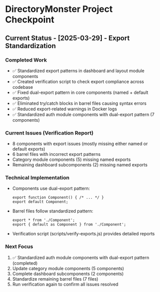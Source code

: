# DirectoryMonster Project Checkpoint

## Current Status - [2025-03-29] - Export Standardization

### Completed Work
- ✅ Standardized export patterns in dashboard and layout module components
- ✅ Created verification script to check export compliance across codebase
- ✅ Fixed dual-export pattern in core components (named + default exports)
- ✅ Eliminated try/catch blocks in barrel files causing syntax errors
- ✅ Reduced export-related warnings in Docker logs
- ✅ Standardized auth module components with dual-export pattern (7 components)

### Current Issues (Verification Report)
- 8 components with export issues (mostly missing either named or default exports)
- 6 barrel files with incorrect export patterns
- Category module components (5) missing named exports
- Remaining dashboard subcomponents (2) missing named exports

### Technical Implementation
- Components use dual-export pattern:
  ```tsx
  export function Component() { /* ... */ }
  export default Component;
  ```
- Barrel files follow standardized pattern:
  ```tsx
  export * from './Component';
  export { default as Component } from './Component';
  ```
- Verification script (scripts/verify-exports.js) provides detailed reports

### Next Focus
1. ✅ Standardized auth module components with dual-export pattern (completed)
2. Update category module components (5 components)
3. Complete dashboard subcomponents (2 components)
4. Standardize remaining barrel files (7 files)
5. Run verification again to confirm all issues resolved